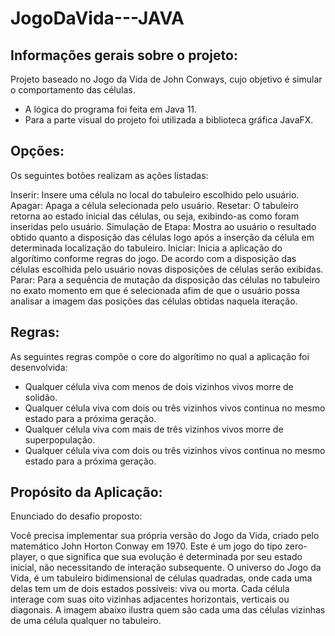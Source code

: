# JogoDaVida---JAVA

## Informações gerais sobre o projeto:

Projeto baseado no Jogo da Vida de John Conways, cujo objetivo é simular o comportamento das células.
- A lógica do programa foi feita em Java 11. 
- Para a parte visual do projeto foi utilizada a biblioteca gráfica JavaFX.

## Opções:

Os seguintes botões realizam as ações listadas:

Inserir:            Insere uma célula no local do tabuleiro escolhido pelo usuário.
Apagar:             Apaga a célula selecionada pelo usuário.
Resetar:            O tabuleiro retorna ao estado inicial das células, ou seja, exibindo-as como foram inseridas pelo usuário.
Simulação de Etapa: Mostra ao usuário o resultado obtido quanto a disposição das células logo após a inserção da célula em determinada localização do tabuleiro.
Iniciar:            Inicia a aplicação do algorítimo conforme regras do jogo. De acordo com a disposição das células escolhida pelo usuário novas disposições de células serão                         exibidas.
Parar:              Para a sequência de mutação da disposição das células no tabuleiro no exato momento em que é selecionada afim de que o usuário possa analisar a imagem das                         posições das células obtidas naquela iteração.

## Regras: 

As seguintes regras compõe o core do algorítimo no qual a aplicação foi desenvolvida:

- Qualquer célula viva com menos de dois vizinhos vivos morre de solidão.
- Qualquer célula viva com dois ou três vizinhos vivos continua no mesmo estado para a próxima geração.
- Qualquer célula viva com mais de três vizinhos vivos morre de superpopulação.
- Qualquer célula viva com dois ou três vizinhos vivos continua no mesmo estado para a próxima geração.

## Propósito da Aplicação:

Enunciado do desafio proposto:

Você precisa implementar sua própria versão do Jogo da Vida, criado pelo matemático John Horton Conway em 1970. Este é um jogo do tipo zero-player, o que significa que sua evolução é determinada por seu estado inicial, não necessitando de interação subsequente. O universo do Jogo da Vida, é um tabuleiro bidimensional de células quadradas, onde cada uma delas tem um de dois estados possíveis: viva ou morta.
Cada célula interage com suas oito vizinhas adjacentes horizontais, verticais ou diagonais. A imagem abaixo ilustra quem são cada uma das células vizinhas de uma célula qualquer no tabuleiro.
